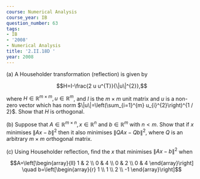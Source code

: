 ```yaml
---
course: Numerical Analysis
course_year: IB
question_number: 63
tags:
- IB
- '2008'
- Numerical Analysis
title: '2.II.18D '
year: 2008
---
```



(a) A Householder transformation (reflection) is given by

$$H=I-\frac{2 u u^{T}}{\|u\|^{2}},$$

where $H \in \mathbb{R}^{m \times m}, u \in \mathbb{R}^{m}$, and $I$ is the $m \times m$ unit matrix and $u$ is a non-zero vector which has norm $\|u\|=\left(\sum_{i=1}^{m} u_{i}^{2}\right)^{1 / 2}$. Show that $H$ is orthogonal.

(b) Suppose that $A \in \mathbb{R}^{m \times n}, x \in \mathbb{R}^{n}$ and $b \in \mathbb{R}^{m}$ with $n<m$. Show that if $x$ minimises $\|A x-b\|^{2}$ then it also minimises $\|Q A x-Q b\|^{2}$, where $Q$ is an arbitrary $m \times m$ orthogonal matrix.

(c) Using Householder reflection, find the $x$ that minimises $\|A x-b\|^{2}$ when

$$A=\left[\begin{array}{ll}
1 & 2 \\
0 & 4 \\
0 & 2 \\
0 & 4
\end{array}\right] \quad b=\left[\begin{array}{r}
1 \\
1 \\
2 \\
-1
\end{array}\right]$$